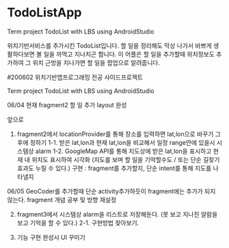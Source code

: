 # TodoListApp
Term project TodoList with LBS using AndroidStudio 

위치기반서비스를 추가시킨 TodoList입니다.
할 일을 정리해도 막상 나가서 바쁘게 생활하다보면 볼 일을 까먹고 지나치곤 합니다.
이 어플은 할 일을 추가할때 위치정보도 추가하여 그 위치 근방을 지나가면 할 일을 팝업으로 알려줍니다.

#200602 위치기반앱프로그래밍 전공 사이드프로젝트

Term project TodoList with LBS using AndroidStudio 

06/04 현재 fragment2 할 일 추가 layout 완성

앞으로
1) fragment2에서 locationProvider를 통해 장소를 입력하면 lat,lon으로 바꾸기
그 후에 정하기 
1-1. 받은 lat,lon과 현재 lat,lon을 비교해서 일정 range안에 있을시 시스템상 alarm
1-2. GoogleMap API를 통해 지도상에 받은 lat,lon을 표시하고 현재 내 위치도 표시하여 시각화
(지도를 보며 할 일을 기억할수도 / 또는 단순 길찾기 효과도 누릴 수 있다.)
구현 : fragment를 추가할지, 단순 intent를 통해 지도를 나타낼지

06/05 GeoCoder를 추가할때 단순 activity추가하듯이 fragment에는 추가가 되지 않는다. 
fragment 개념 공부 및 방향 재설정

2) fragment3에서 시스템상 alarm을 리스트로 저장해둔다.
(못 보고 지나친 알람을 보고 기억을 할 수 있다.)
2-1. 구현방법 찾아보기.

3) 기능 구현 완성시 UI 꾸미기
